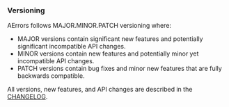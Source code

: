 ### Versioning

AErrors follows MAJOR.MINOR.PATCH versioning where:

- MAJOR versions contain significant new features and potentially significant incompatible API changes.
- MINOR versions contain new features and potentially minor yet incompatible API changes.
- PATCH versions contain bug fixes and minor new features that are fully backwards compatible.

All versions, new features, and API changes are described in the [CHANGELOG](CHANGELOG.md).
